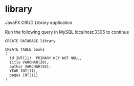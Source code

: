 # library
JavaFX CRUD Library application

Run the following query in MySQL localhost:3306 to continue

  ```
  CREATE DATABASE library
  
  CREATE TABLE books 
  (
    id INT(11)  PRIMARY KEY NOT NULL,
    title VARCHAR(20),
    author VARCHAR(50),
    YEAR INT(11),
    pages INT(11)
  )
  ```
